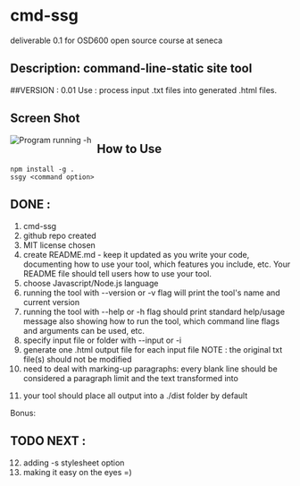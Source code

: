 # cmd-ssg
deliverable 0.1 for OSD600 open source course at seneca

## Description: command-line-static site tool 
##VERSION    : 0.01
   Use        : process input .txt files into generated .html files.

## Screen Shot 
<img src="https://ibb.co/Mp4Sg61"
     alt="Program running -h"
     style="float: left; margin-right: 10px;" />

## How to Use
```
npm install -g .
ssgy <command option>
```

## DONE       :
1. cmd-ssg
2. github repo created
3. MIT license chosen
4. create README.md - keep it updated as you write your code, documenting how to use your tool, which features you include, etc. Your README file should tell users how to use your tool.
5. choose Javascript/Node.js language
6. running the tool with --version or -v flag will print the tool's name and current version
7. running the tool with --help or -h flag should print standard help/usage message also showing how to run the tool, which command line flags and arguments can be used, etc.
8. specify input file or folder with --input or -i
9. generate one .html output file for each input file
   NOTE       : the original txt file(s) should not be modified
10. need to deal with marking-up paragraphs: every blank line should be considered a paragraph limit and the text transformed into <p>
11. your tool should place all output into a ./dist folder by default

Bonus:
## TODO NEXT  :
12. adding -s stylesheet option
13. making it easy on the eyes =)